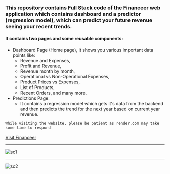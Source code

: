 ### This repository contains Full Stack code of the Financeer web application which contains dashboard and a predictor (regression model), which can predict your future revenue seeing your recent trends.

#### It contains two pages and some reusable components:
* Dashboard Page (Home page), It shows you various important data points like: 
  * Revenue and Expenses, 
  * Profit and Revenue, 
  * Revenue month by month,
  * Operational vs Non-Operational Expenses,
  * Product Prices vs Expenses,
  * List of Products,
  * Recent Orders, and many more.
* Predictions Page: 
  * It contains a regression model which gets it's data from the backend and then predicts the trend for the next year based on current year revenue.

```
While visiting the website, please be patient as render.com may take some time to respond
```
[Visit Financeer](https://financeer-qeo8.onrender.com)

***
![sc1](https://github.com/Shahreyar00/Hiverr-FullStack-MERN/assets/70688937/fc173769-4d4c-40e9-864f-898164a02a1f)
***
![sc2](https://github.com/Shahreyar00/Hiverr-FullStack-MERN/assets/70688937/f30ef8b0-2b62-4bb3-87f3-8a739a92f744)
